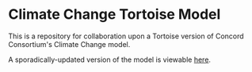 # Climate Change Tortoise Model

This is a repository for collaboration upon a Tortoise version of Concord Consortium's Climate Change model.

A sporadically-updated version of the model is viewable [here](http://ccl.northwestern.edu/devel/climatechange.html).
